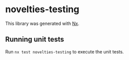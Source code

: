 # novelties-testing

This library was generated with [Nx](https://nx.dev).

## Running unit tests

Run `nx test novelties-testing` to execute the unit tests.
